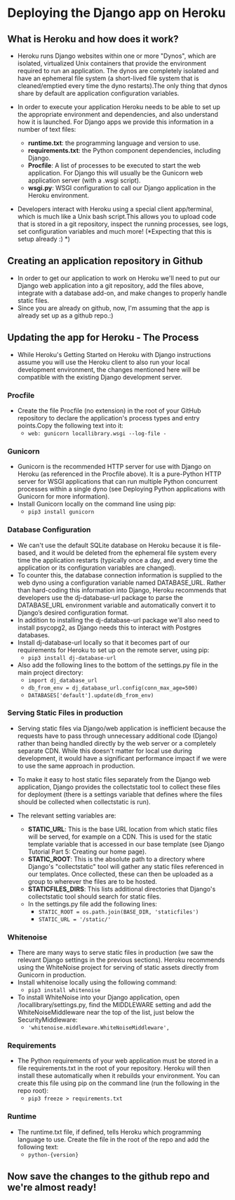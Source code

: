 # Deploying the Django app on Heroku

## What is Heroku and how does it work?

- Heroku runs Django websites within one or more "Dynos", which are isolated, virtualized Unix containers that provide the environment required to run an application. 
The dynos are completely isolated and have an ephemeral file system (a short-lived file system that is cleaned/emptied every time the dyno restarts).The only thing that dynos share by default are application configuration variables.
- In order to execute your application Heroku needs to be able to set up the appropriate environment and dependencies, and also understand how it is launched. 
For Django apps we provide this information in a number of text files:

  - **runtime.txt**: the programming language and version to use.
  - **requirements.txt**: the Python component dependencies, including Django.
  - **Procfile**: A list of processes to be executed to start the web application. For Django this will usually be the Gunicorn web application server (with a .wsgi script).
  - **wsgi.py**: WSGI configuration to call our Django application in the Heroku environment.
- Developers interact with Heroku using a special client app/terminal, which is much like a Unix bash script.This allows you to upload code that is stored in a git repository, inspect the running processes, see logs, set configuration variables and much more!
(*Expecting that this is setup already :) *)

## Creating an application repository in Github

- In order to get our application to work on Heroku we'll need to put our Django web application into a git repository, add the files above, integrate with a database add-on, and make changes to properly handle static files.
- Since you are already on github, now, I'm assuming that the app is already set up as a github repo.:)

## Updating the app for Heroku - The Process

- While Heroku's Getting Started on Heroku with Django instructions assume you will use the Heroku client to also run your local development environment, 
the changes mentioned here will be compatible with the existing Django development server.

### **Procfile**

- Create the file Procfile (no extension) in the root of your GitHub repository to declare the application's process types and entry points.Copy the following text into it:
  - `web: gunicorn locallibrary.wsgi --log-file -`
### **Gunicorn**

- Gunicorn is the recommended HTTP server for use with Django on Heroku (as referenced in the Procfile above). It is a pure-Python HTTP server for WSGI applications that can run multiple Python concurrent processes within a single dyno (see Deploying Python applications with Gunicorn for more information).
- Install Gunicorn locally on the command line using pip:
  - `pip3 install gunicorn`
  
### Database Configuration

- We can't use the default SQLite database on Heroku because it is file-based, and it would be deleted from the ephemeral file system every time the application restarts (typically once a day, and every time the application or its configuration variables are changed).
- To counter this, the database connection information is supplied to the web dyno using a configuration variable named DATABASE_URL. Rather than hard-coding this information into Django, Heroku recommends that developers use the dj-database-url package to parse the DATABASE_URL environment variable and automatically convert it to Django’s desired configuration format. 
- In addition to installing the dj-database-url package we'll also need to install psycopg2, as Django needs this to interact with Postgres databases.
- Install dj-database-url locally so that it becomes part of our requirements for Heroku to set up on the remote server, using pip:
  - `pip3 install dj-database-url`
- Also add the following lines to the bottom of the settings.py file in the main project directory:
  - `import dj_database_url`
  - `db_from_env = dj_database_url.config(conn_max_age=500)`
  - `DATABASES['default'].update(db_from_env)`

### Serving Static Files in production

- Serving static files via Django/web application is inefficient because the requests have to pass through unnecessary additional code (Django) rather than being handled directly by the web server or a completely separate CDN. While this doesn't matter for local use during development, it would have a significant performance impact if we were to use the same approach in production. 
- To make it easy to host static files separately from the Django web application, Django provides the collectstatic tool to collect these files for deployment (there is a settings variable that defines where the files should be collected when collectstatic is run).
- The relevant setting variables are:

    - **STATIC_URL**: This is the base URL location from which static files will be served, for example on a CDN. This is used for the static template variable that is accessed in our base template (see Django Tutorial Part 5: Creating our home page).
    - **STATIC_ROOT**: This is the absolute path to a directory where Django's "collectstatic" tool will gather any static files referenced in our templates. Once collected, these can then be uploaded as a group to wherever the files are to be hosted.
    - **STATICFILES_DIRS**: This lists additional directories that Django's collectstatic tool should search for static files.
  - In the settings.py file add the following lines:
    - `STATIC_ROOT = os.path.join(BASE_DIR, 'staticfiles')`
    - `STATIC_URL = '/static/'`

### Whitenoise

- There are many ways to serve static files in production (we saw the relevant Django settings in the previous sections). Heroku recommends using the WhiteNoise project for serving of static assets directly from Gunicorn in production.
- Install whitenoise locally using the following command:
  - `pip3 install whitenoise`
- To install WhiteNoise into your Django application, open /locallibrary/settings.py, find the MIDDLEWARE setting and add the WhiteNoiseMiddleware near the top of the list, just below the SecurityMiddleware:
  - `'whitenoise.middleware.WhiteNoiseMiddleware',`

### Requirements

- The Python requirements of your web application must be stored in a file requirements.txt in the root of your repository. Heroku will then install these automatically when it rebuilds your environment. You can create this file using pip on the command line (run the following in the repo root):
  - `pip3 freeze > requirements.txt`
  
### Runtime

- The runtime.txt file, if defined, tells Heroku which programming language to use. Create the file in the root of the repo and add the following text:
  - `python-{version}`
  
## Now save the changes to the github repo and we're almost ready!



